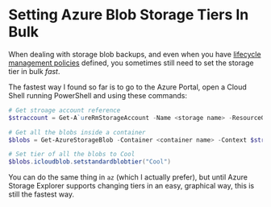 # Setting Azure Blob Storage Tiers In Bulk

When dealing with storage blob backups, and even when you have [lifecycle management policies](https://docs.microsoft.com/en-us/azure/storage/blobs/storage-lifecycle-management-concepts) defined, you sometimes still need to set the storage tier in bulk _fast_.

The fastest way I found so far is to go to the Azure Portal, open a Cloud Shell running PowerShell and using these commands:

```powershell
# Get stroage account reference
$straccount = Get-A`ureRmStorageAccount -Name <storage name> -ResourceGroupName backups

# Get all the blobs inside a container
$blobs = Get-AzureStorageBlob -Container <container name> -Context $straccount.Context

# Set tier of all the blobs to Cool
$blobs.icloudblob.setstandardblobtier("Cool") 
```

You can do the same thing in `az` (which I actually prefer), but until Azure Storage Explorer supports changing tiers in an easy, graphical way, this is still the fastest way.